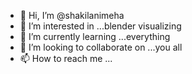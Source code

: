 - 👋 Hi, I’m @shakilanimeha
- 👀 I’m interested in ...blender visualizing
- 🌱 I’m currently learning ...everything
- 💞️ I’m looking to collaborate on ...you all
- 📫 How to reach me ...

<!---
shakilanimeha/shakilanimeha is a ✨ special ✨ repository because its `README.md` (this file) appears on your GitHub profile.
You can click the Preview link to take a look at your changes.
--->

